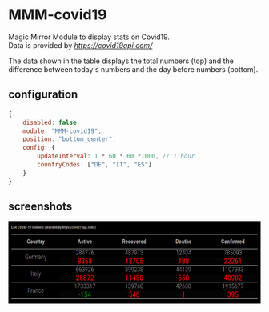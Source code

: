 # MMM-covid19
Magic Mirror Module to display stats on Covid19.  
Data is provided by _https://covid19api.com/_

The data shown in the table displays the total numbers (top) and the difference between today's numbers and the day before numbers (bottom).

## configuration
```js
{
    disabled: false,
    module: "MMM-covid19",
    position: "bottom_center",
    config: {
        updateInterval: 1 * 60 * 60 *1000, // 1 hour
        countryCodes: ["DE", "IT", "ES"]
    }
}
```

## screenshots
![MMM-covid19](docs/MMM-covid19.png)